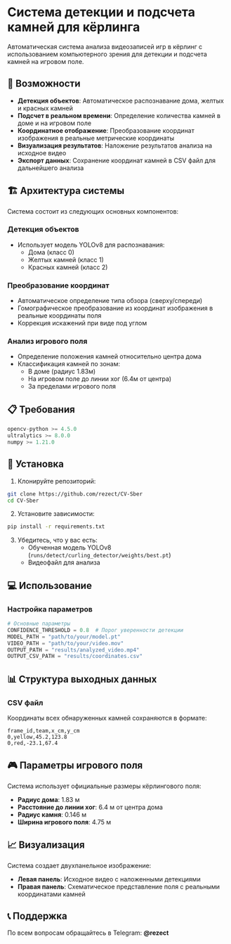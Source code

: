 # Система детекции и подсчета камней для кёрлинга

Автоматическая система анализа видеозаписей игр в кёрлинг с использованием компьютерного зрения для детекции и подсчета камней на игровом поле.

## 🎯 Возможности

- **Детекция объектов**: Автоматическое распознавание дома, желтых и красных камней
- **Подсчет в реальном времени**: Определение количества камней в доме и на игровом поле
- **Координатное отображение**: Преобразование координат изображения в реальные метрические координаты
- **Визуализация результатов**: Наложение результатов анализа на исходное видео
- **Экспорт данных**: Сохранение координат камней в CSV файл для дальнейшего анализа

## 🏗️ Архитектура системы

Система состоит из следующих основных компонентов:

### Детекция объектов
- Использует модель YOLOv8 для распознавания:
  - Дома (класс 0)
  - Желтых камней (класс 1) 
  - Красных камней (класс 2)

### Преобразование координат
- Автоматическое определение типа обзора (сверху/спереди)
- Гомографическое преобразование из координат изображения в реальные координаты поля
- Коррекция искажений при виде под углом

### Анализ игрового поля
- Определение положения камней относительно центра дома
- Классификация камней по зонам:
  - В доме (радиус 1.83м)
  - На игровом поле до линии хог (6.4м от центра)
  - За пределами игрового поля

## 📋 Требования

```python
opencv-python >= 4.5.0
ultralytics >= 8.0.0
numpy >= 1.21.0
```

## 🚀 Установка

1. Клонируйте репозиторий:
```bash
git clone https://github.com/rezect/CV-Sber
cd CV-Sber
```

2. Установите зависимости:
```bash
pip install -r requirements.txt
```

3. Убедитесь, что у вас есть:
   - Обученная модель YOLOv8 (`runs/detect/curling_detector/weights/best.pt`)
   - Видеофайл для анализа

## 💻 Использование

### Настройка параметров

```python
# Основные параметры
CONFIDENCE_THRESHOLD = 0.8  # Порог уверенности детекции
MODEL_PATH = "path/to/your/model.pt"
VIDEO_PATH = "path/to/your/video.mov"
OUTPUT_PATH = "results/analyzed_video.mp4"
OUTPUT_CSV_PATH = "results/coordinates.csv"
```

## 📊 Структура выходных данных

### CSV файл
Координаты всех обнаруженных камней сохраняются в формате:
```csv
frame_id,team,x_cm,y_cm
0,yellow,45.2,123.8
0,red,-23.1,67.4
```

## 🎮 Параметры игрового поля

Система использует официальные размеры кёрлингового поля:

- **Радиус дома**: 1.83 м
- **Расстояние до линии хог**: 6.4 м от центра дома
- **Радиус камня**: 0.146 м
- **Ширина игрового поля**: 4.75 м

## 📈 Визуализация

Система создает двухпанельное изображение:
- **Левая панель**: Исходное видео с наложенными детекциями
- **Правая панель**: Схематическое представление поля с реальными координатами камней

## 📞 Поддержка

По всем вопросам обращайтесь в Telegram: **@rezect**
